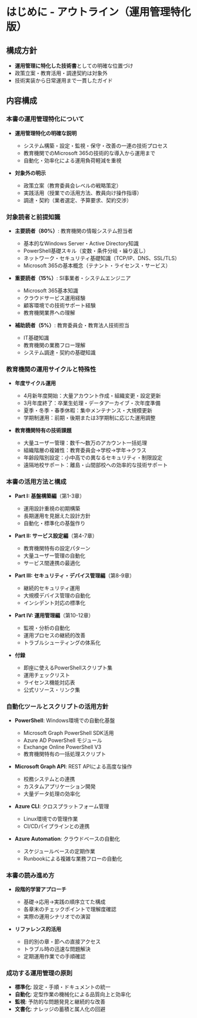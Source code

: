 # はじめに - アウトライン（運用管理特化版）

## 構成方針
- **運用管理に特化した技術書**としての明確な位置づけ
- 政策立案・教育活用・調達契約は対象外
- 技術実装から日常運用まで一貫したガイド

## 内容構成

### 本書の運用管理特化について
- **運用管理特化の明確な説明**
  - システム構築・設定・監視・保守・改善の一連の技術プロセス
  - 教育機関でのMicrosoft 365の技術的な導入から運用まで
  - 自動化・効率化による運用負荷軽減を重視

- **対象外の明示**
  - 政策立案（教育委員会レベルの戦略策定）
  - 実践活用（授業での活用方法、教員向け操作指導）
  - 調達・契約（業者選定、予算要求、契約交渉）

### 対象読者と前提知識
- **主要読者（80%）**: 教育機関の情報システム担当者
  - 基本的なWindows Server・Active Directory知識
  - PowerShell基礎スキル（変数・条件分岐・繰り返し）
  - ネットワーク・セキュリティ基礎知識（TCP/IP、DNS、SSL/TLS）
  - Microsoft 365の基本概念（テナント・ライセンス・サービス）

- **重要読者（15%）**: SI事業者・システムエンジニア
  - Microsoft 365基本知識
  - クラウドサービス運用経験
  - 顧客環境での技術サポート経験
  - 教育機関業界への理解

- **補助読者（5%）**: 教育委員会・教育法人技術担当
  - IT基礎知識
  - 教育機関の業務フロー理解
  - システム調達・契約の基礎知識

### 教育機関の運用サイクルと特殊性
- **年度サイクル運用**
  - 4月新年度開始：大量アカウント作成・組織変更・設定更新
  - 3月年度終了：卒業生処理・データアーカイブ・次年度準備
  - 夏季・冬季・春季休暇：集中メンテナンス・大規模更新
  - 学期制運用：前期・後期または3学期制に応じた運用調整

- **教育機関特有の技術課題**
  - 大量ユーザー管理：数千〜数万のアカウント一括処理
  - 組織階層の複雑性：教育委員会→学校→学年→クラス
  - 年齢段階別設定：小中高での異なるセキュリティ・制限設定
  - 遠隔地校サポート：離島・山間部校への効率的な技術サポート

### 本書の活用方法と構成
- **Part I: 基盤構築編**（第1-3章）
  - 運用設計重視の初期構築
  - 長期運用を見据えた設計方針
  - 自動化・標準化の基盤作り

- **Part II: サービス設定編**（第4-7章）
  - 教育機関特有の設定パターン
  - 大量ユーザー管理の自動化
  - サービス間連携の最適化

- **Part III: セキュリティ・デバイス管理編**（第8-9章）
  - 継続的セキュリティ運用
  - 大規模デバイス管理の自動化
  - インシデント対応の標準化

- **Part IV: 運用管理編**（第10-12章）
  - 監視・分析の自動化
  - 運用プロセスの継続的改善
  - トラブルシューティングの体系化

- **付録**
  - 即座に使えるPowerShellスクリプト集
  - 運用チェックリスト
  - ライセンス機能対応表
  - 公式リソース・リンク集

### 自動化ツールとスクリプトの活用方針
- **PowerShell**: Windows環境での自動化基盤
  - Microsoft Graph PowerShell SDK活用
  - Azure AD PowerShell モジュール
  - Exchange Online PowerShell V3
  - 教育機関特有の一括処理スクリプト

- **Microsoft Graph API**: REST APIによる高度な操作
  - 校務システムとの連携
  - カスタムアプリケーション開発
  - 大量データ処理の効率化

- **Azure CLI**: クロスプラットフォーム管理
  - Linux環境での管理作業
  - CI/CDパイプラインとの連携

- **Azure Automation**: クラウドベースの自動化
  - スケジュールベースの定期作業
  - Runbookによる複雑な業務フローの自動化

### 本書の読み進め方
- **段階的学習アプローチ**
  - 基礎→応用→実践の順序立てた構成
  - 各章末のチェックポイントで理解度確認
  - 実際の運用シナリオでの演習

- **リファレンス的活用**
  - 目的別の章・節への直接アクセス
  - トラブル時の迅速な問題解決
  - 定期運用作業での手順確認

### 成功する運用管理の原則
- **標準化**: 設定・手順・ドキュメントの統一
- **自動化**: 定型作業の機械化による品質向上と効率化
- **監視**: 予防的な問題発見と継続的な改善
- **文書化**: ナレッジの蓄積と属人化の回避